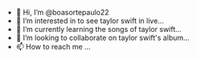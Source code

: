 - 👋 Hi, I’m @boasortepaulo22
- 👀 I’m interested in to see taylor swift in live...
- 🌱 I’m currently learning the songs of taylor swift...
- 💞️ I’m looking to collaborate on taylor  swift's album...
- 📫 How to reach me ...

<!---
boasortepaulo22/boasortepaulo22 is a ✨ special ✨ repository because its `README.md` (this file) appears on your GitHub profile.
You can click the Preview link to take a look at your changes.
--->
